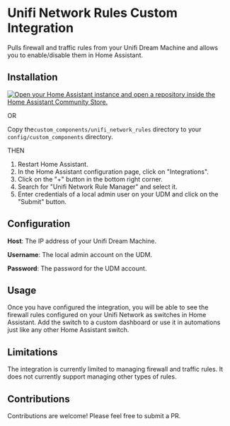 # Unifi Network Rules Custom Integration

Pulls firewall and traffic rules from your Unifi Dream Machine and allows you to enable/disable them in Home Assistant.

## Installation

[![Open your Home Assistant instance and open a repository inside the Home Assistant Community Store.](https://my.home-assistant.io/badges/hacs_repository.svg)](https://my.home-assistant.io/redirect/hacs_repository/?owner=sirkirby&repository=unifi-network-rules&category=integration)

OR

Copy the`custom_components/unifi_network_rules` directory to your `config/custom_components` directory.

THEN

1. Restart Home Assistant.
2. In the Home Assistant configuration page, click on "Integrations".
3. Click on the "+" button in the bottom right corner.
4. Search for "Unifi Network Rule Manager" and select it.
5. Enter credentials of a local admin user on your UDM and click on the "Submit" button.

## Configuration

**Host**: The IP address of your Unifi Dream Machine.

**Username**: The local admin account on the UDM.

**Password**: The password for the UDM account.

## Usage

Once you have configured the integration, you will be able to see the firewall rules configured on your Unifi Network as switches in Home Assistant. Add the switch to a custom dashboard or use it in automations just like any other Home Assistant switch.

## Limitations

The integration is currently limited to managing firewall and traffic rules. It does not currently support managing other types of rules.

## Contributions

Contributions are welcome! Please feel free to submit a PR.
